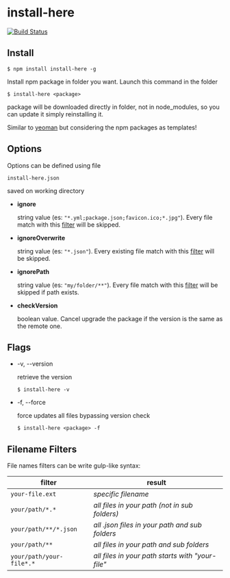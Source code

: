 # install-here
[![Build Status](https://travis-ci.org/leolmi/install-here.svg)](https://travis-ci.org/leolmi/install-here)

## Install
```
$ npm install install-here -g
``` 

Install npm package in folder you want. Launch this command in the folder 
```
$ install-here <package>
```
package will be downloaded directly in folder, not in node_modules, 
so you can update it simply reinstalling it.

Similar to [yeoman](http://yeoman.io/) but considering the npm packages as templates!

## Options
Options can be defined using file
```
install-here.json
```
saved on working directory

- **ignore**

    string value (es: `"*.yml;package.json;favicon.ico;*.jpg"`).
    Every file match with this [filter](#filename-filters) will be skipped.

- **ignoreOverwrite**

    string value (es: `"*.json"`).
    Every existing file match with this [filter](#filename-filters) will be skipped.

- **ignorePath**

    string value (es: `"my/folder/**"`).
    Every file match with this [filter](#filename-filters) will be skipped if path exists.

- **checkVersion**

    boolean value.
    Cancel upgrade the package if the version is the same as the remote one.

## Flags

- -v, --version

    retrieve the version
    ```
    $ install-here -v
    ```

- -f, --force

    force updates all files bypassing version check
    ```
    $ install-here <package> -f
    ```

## Filename Filters

File names filters can be write gulp-like syntax:

filter | result
------------ | -------------
`your-file.ext` |  *specific filename*
`your/path/*.*` | *all files in your path (not in sub folders)*
`your/path/**/*.json` | *all .json files in your path and sub folders*
`your/path/**` | *all files in your path and sub folders*
`your/path/your-file*.*` | *all files in your path starts with "your-file"*
